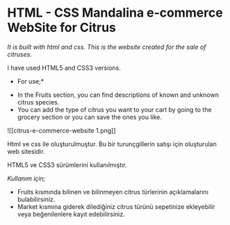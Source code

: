 # HTML - CSS Mandalina e-commerce WebSite for Citrus 
_It is built with html and css. This is the website created for the sale of citruses._

I have used HTML5 and CSS3 versions.

* For use;*
- In the Fruits section, you can find descriptions of known and unknown citrus species.
- You can add the type of citrus you want to your cart by going to the grocery section or you can save the ones you like.


![[citrus-e-commerce-website 1.png]]

Html ve css ile oluşturulmuştur. Bu bir turunçgillerin satışı için oluşturulan web sitesidir.

HTML5 ve CSS3 sürümlerini kullanılmıştır.

*Kullanım için;*
- Fruits kısmında bilinen ve bilinmeyen citrus türlerinin açıklamalarını bulabilirsiniz.
- Market kısmına giderek dilediğiniz citrus türünü sepetinize ekleyebilir veya beğenilenlere kayıt edebilirsiniz.